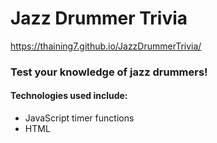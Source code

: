 # Jazz Drummer Trivia

https://thaining7.github.io/JazzDrummerTrivia/

### Test your knowledge of jazz drummers!

#### Technologies used include:
* JavaScript timer functions
* HTML
